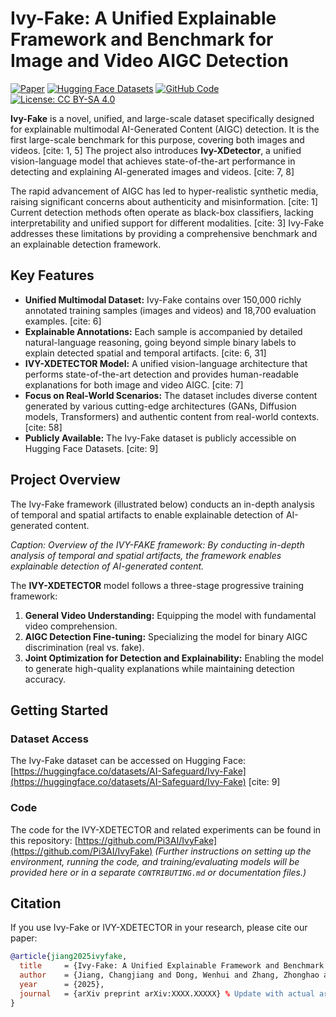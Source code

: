 # Ivy-Fake: A Unified Explainable Framework and Benchmark for Image and Video AIGC Detection

[![Paper](https://img.shields.io/badge/paper-OpenReview-B31B1B.svg)](https://openreview.net/attachment?id=RIBj1KPAWM&name=pdf)
[![Hugging Face Datasets](https://img.shields.io/badge/%F0%9F%A4%97%20Hugging%20Face-Datasets-blue)](https://huggingface.co/datasets/AI-Safeguard/Ivy-Fake)
[![GitHub Code](https://img.shields.io/badge/github-%23121011.svg?style=for-the-badge&logo=github&logoColor=white)](https://github.com/Pi3AI/IvyFake) [![License: CC BY-SA 4.0](https://img.shields.io/badge/License-CC%20BY--SA%204.0-lightgrey.svg)](http://creativecommons.org/licenses/by-sa/4.0/)

**Ivy-Fake** is a novel, unified, and large-scale dataset specifically designed for explainable multimodal AI-Generated Content (AIGC) detection. It is the first large-scale benchmark for this purpose, covering both images and videos. [cite: 1, 5] The project also introduces **Ivy-XDetector**, a unified vision-language model that achieves state-of-the-art performance in detecting and explaining AI-generated images and videos. [cite: 7, 8]

The rapid advancement of AIGC has led to hyper-realistic synthetic media, raising significant concerns about authenticity and misinformation. [cite: 1] Current detection methods often operate as black-box classifiers, lacking interpretability and unified support for different modalities. [cite: 3] Ivy-Fake addresses these limitations by providing a comprehensive benchmark and an explainable detection framework.

## Key Features

* **Unified Multimodal Dataset:** Ivy-Fake contains over 150,000 richly annotated training samples (images and videos) and 18,700 evaluation examples. [cite: 6]
* **Explainable Annotations:** Each sample is accompanied by detailed natural-language reasoning, going beyond simple binary labels to explain detected spatial and temporal artifacts. [cite: 6, 31]
* **IVY-XDETECTOR Model:** A unified vision-language architecture that performs state-of-the-art detection and provides human-readable explanations for both image and video AIGC. [cite: 7]
* **Focus on Real-World Scenarios:** The dataset includes diverse content generated by various cutting-edge architectures (GANs, Diffusion models, Transformers) and authentic content from real-world contexts. [cite: 58]
* **Publicly Available:** The Ivy-Fake dataset is publicly accessible on Hugging Face Datasets. [cite: 9]

## Project Overview

The Ivy-Fake framework (illustrated below) conducts an in-depth analysis of temporal and spatial artifacts to enable explainable detection of AI-generated content.

*Caption: Overview of the IVY-FAKE framework: By conducting in-depth analysis of temporal and spatial artifacts, the framework enables explainable detection of AI-generated content.*

The **IVY-XDETECTOR** model follows a three-stage progressive training framework:
1.  **General Video Understanding:** Equipping the model with fundamental video comprehension.
2.  **AIGC Detection Fine-tuning:** Specializing the model for binary AIGC discrimination (real vs. fake).
3.  **Joint Optimization for Detection and Explainability:** Enabling the model to generate high-quality explanations while maintaining detection accuracy.

## Getting Started

### Dataset Access
The Ivy-Fake dataset can be accessed on Hugging Face:
[https://huggingface.co/datasets/AI-Safeguard/Ivy-Fake](https://huggingface.co/datasets/AI-Safeguard/Ivy-Fake) [cite: 9]

### Code
The code for the IVY-XDETECTOR and related experiments can be found in this repository:
[https://github.com/Pi3AI/IvyFake](https://github.com/Pi3AI/IvyFake) *(Further instructions on setting up the environment, running the code, and training/evaluating models will be provided here or in a separate `CONTRIBUTING.md` or documentation files.)*

## Citation

If you use Ivy-Fake or IVY-XDETECTOR in your research, please cite our paper:
```bibtex
@article{jiang2025ivyfake,
  title     = {Ivy-Fake: A Unified Explainable Framework and Benchmark for Image and Video AIGC Detection},
  author    = {Jiang, Changjiang and Dong, Wenhui and Zhang, Zhonghao and Yu, Fengchang and Peng, Wei},
  year      = {2025},
  journal   = {arXiv preprint arXiv:XXXX.XXXXX} % Update with actual arXiv ID or conference
}